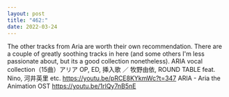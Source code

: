 ```yaml
---
layout: post
title: "462:"
date: 2022-03-24
---
```


The other tracks from Aria are worth their own recommendation. There are a couple of greatly soothing tracks in here (and some others I'm less passionate about, but its a good collection nonetheless).
 ARIA vocal collection（15曲）アリア OP, ED, 挿入歌 ／ 牧野由依, ROUND TABLE feat. Nino, 河井英里 etc.
https://youtu.be/pRCE8KYkmWc?t=347
 ARIA - Aria the Animation OST
https://youtu.be/1rlQy7nB5nE
